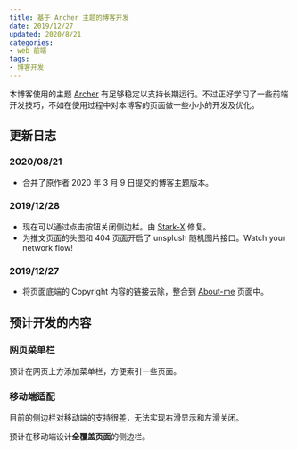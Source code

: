 ```yaml
---
title: 基于 Archer 主题的博客开发
date: 2019/12/27
updated: 2020/8/21
categories:
- web 前端
tags:
- 博客开发
---
```

本博客使用的主题 [Archer](https://github.com/fi3ework/hexo-theme-archer) 有足够稳定以支持长期运行。不过正好学习了一些前端开发技巧，不如在使用过程中对本博客的页面做一些小小的开发及优化。

## 更新日志

### 2020/08/21

- 合并了原作者 2020 年 3 月 9 日提交的博客主题版本。

### 2019/12/28

- 现在可以通过点击按钮关闭侧边栏。由 [Stark-X](https://github.com/fi3ework/hexo-theme-archer/pull/165) 修复。
- 为推文页面的头图和 404 页面开启了 unsplush 随机图片接口。Watch your network flow!

### 2019/12/27

- 将页面底端的 Copyright 内容的链接去除，整合到 [About-me](https://lolipopj.github.io/about/) 页面中。

## 预计开发的内容

### 网页菜单栏

预计在网页上方添加菜单栏，方便索引一些页面。

### 移动端适配

目前的侧边栏对移动端的支持很差，无法实现右滑显示和左滑关闭。

预计在移动端设计**全覆盖页面**的侧边栏。
